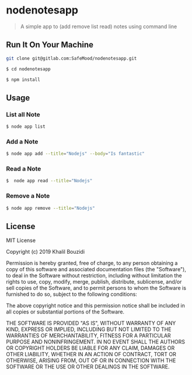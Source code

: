 # nodenotesapp 

> A simple app to (add remove list read) notes using command line

## Run It On Your Machine
```sh
git clone git@gitlab.com:SafeMood/nodenotesapp.git
```
```sh
$ cd nodenotesapp
```
```sh
$ npm install 
```

## Usage
### List all Note
```sh
$ node app list
```

### Add a Note
```sh
$ node app add --title="Nodejs" --body="Is fantastic"
```
### Read a Note
```sh
$  node app read --title="Nodejs"
```
### Remove a Note
```sh
$ node app remove --title="Nodejs"
```

## License

MIT License

Copyright (c) 2019 Khalil Bouzidi

Permission is hereby granted, free of charge, to any person obtaining a copy
of this software and associated documentation files (the "Software"), to deal
in the Software without restriction, including without limitation the rights
to use, copy, modify, merge, publish, distribute, sublicense, and/or sell
copies of the Software, and to permit persons to whom the Software is
furnished to do so, subject to the following conditions:

The above copyright notice and this permission notice shall be included in all
copies or substantial portions of the Software.

THE SOFTWARE IS PROVIDED "AS IS", WITHOUT WARRANTY OF ANY KIND, EXPRESS OR
IMPLIED, INCLUDING BUT NOT LIMITED TO THE WARRANTIES OF MERCHANTABILITY,
FITNESS FOR A PARTICULAR PURPOSE AND NONINFRINGEMENT. IN NO EVENT SHALL THE
AUTHORS OR COPYRIGHT HOLDERS BE LIABLE FOR ANY CLAIM, DAMAGES OR OTHER
LIABILITY, WHETHER IN AN ACTION OF CONTRACT, TORT OR OTHERWISE, ARISING FROM,
OUT OF OR IN CONNECTION WITH THE SOFTWARE OR THE USE OR OTHER DEALINGS IN THE
SOFTWARE.